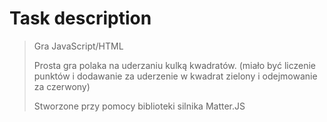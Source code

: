 # Task description
> Gra JavaScript/HTML
>
> Prosta gra polaka na uderzaniu kulką kwadratów. (miało być liczenie punktów i dodawanie za uderzenie w kwadrat zielony i odejmowanie za czerwony)
>
> Stworzone przy pomocy biblioteki silnika Matter.JS
